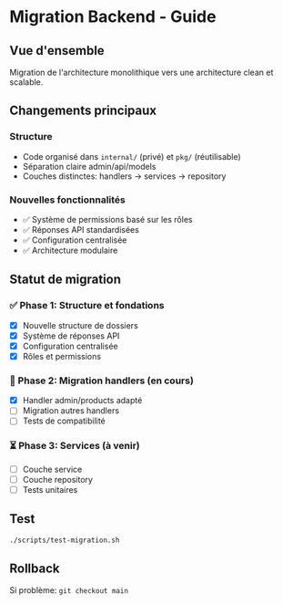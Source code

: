 # Migration Backend - Guide

## Vue d'ensemble
Migration de l'architecture monolithique vers une architecture clean et scalable.

## Changements principaux

### Structure
- Code organisé dans `internal/` (privé) et `pkg/` (réutilisable)
- Séparation claire admin/api/models
- Couches distinctes: handlers → services → repository

### Nouvelles fonctionnalités
- ✅ Système de permissions basé sur les rôles
- ✅ Réponses API standardisées  
- ✅ Configuration centralisée
- ✅ Architecture modulaire

## Statut de migration

### ✅ Phase 1: Structure et fondations
- [x] Nouvelle structure de dossiers
- [x] Système de réponses API
- [x] Configuration centralisée
- [x] Rôles et permissions

### 🔄 Phase 2: Migration handlers (en cours)
- [x] Handler admin/products adapté
- [ ] Migration autres handlers
- [ ] Tests de compatibilité

### ⏳ Phase 3: Services (à venir)
- [ ] Couche service
- [ ] Couche repository  
- [ ] Tests unitaires

## Test
```bash
./scripts/test-migration.sh
```

## Rollback
Si problème: `git checkout main`
